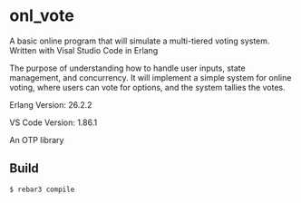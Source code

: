 onl_vote
=====
A basic online program that will simulate a multi-tiered voting system. Written with Visal Studio Code in Erlang

The purpose of understanding how to handle user inputs, state management, and concurrency. It will implement a simple system for online voting, where users can vote for options, and the system tallies the votes. 

Erlang Version: 26.2.2

VS Code Version: 1.86.1

An OTP library

Build
-----

    $ rebar3 compile
